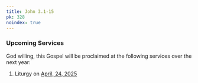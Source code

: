 ```yaml
---
title: John 3.1-15
pk: 328
noindex: true
---
```


### Upcoming Services

God willing, this Gospel will be proclaimed at the following services over the next year:


1. Liturgy on [April, 24, 2025](https://orthocal.info/readings/gregorian/2025/04/24/)
